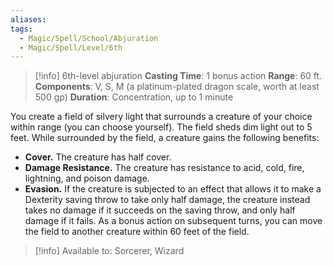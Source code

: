 ```yaml
---
aliases: 
tags:
  - Magic/Spell/School/Abjuration
  - Magic/Spell/Level/6th
---
```

>[!info]
>6th-level abjuration
>**Casting Time**: 1 bonus action
>**Range**: 60 ft.
>**Components**: V, S, M (a platinum-plated dragon scale, worth at least 500 gp)
>**Duration**: Concentration, up to 1 minute

You create a field of silvery light that surrounds a creature of your choice within range (you can choose yourself). The field sheds dim light out to 5 feet. While surrounded by the field, a creature gains the following benefits:
- **Cover.** The creature has half cover.
- **Damage Resistance.** The creature has resistance to acid, cold, fire, lightning, and poison damage.
- **Evasion.** If the creature is subjected to an effect that allows it to make a Dexterity saving throw to take only half damage, the creature instead takes no damage if it succeeds on the saving throw, and only half damage if it fails.
As a bonus action on subsequent turns, you can move the field to another creature within 60 feet of the field.

>[!info] Available to:
>Sorcerer, Wizard